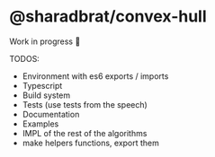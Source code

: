 # @sharadbrat/convex-hull

Work in progress 🚧

TODOS:
* Environment with es6 exports / imports
* Typescript
* Build system
* Tests (use tests from the speech)
* Documentation
* Examples
* IMPL of the rest of the algorithms
* make helpers functions, export them
